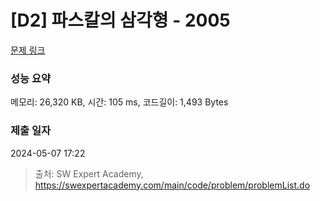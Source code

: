 # [D2] 파스칼의 삼각형 - 2005 

[문제 링크](https://swexpertacademy.com/main/code/problem/problemDetail.do?contestProbId=AV5P0-h6Ak4DFAUq) 

### 성능 요약

메모리: 26,320 KB, 시간: 105 ms, 코드길이: 1,493 Bytes

### 제출 일자

2024-05-07 17:22



> 출처: SW Expert Academy, https://swexpertacademy.com/main/code/problem/problemList.do